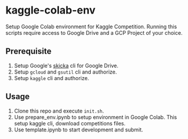 # kaggle-colab-env

Setup Google Colab environment for Kaggle Competition. Running this scripts require access to Google Drive and a GCP Project of your choice.

## Prerequisite
1. Setup Google's [skicka](https://github.com/google/skicka) cli for Google Drive.
2. Setup `gcloud` and `gsutil` cli and authorize.
3. Setup `kaggle` cli and authorize.

## Usage
1. Clone this repo and execute `init.sh`.
2. Use prepare_env.ipynb to setup environment in Google Colab. This setup kaggle cli, download competitions files.
3. Use template.ipynb to start development and submit.
